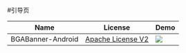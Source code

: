 #引导页

Name| License |Demo
---|---|---
BGABanner-Android|[Apache License V2](https://www.apache.org/licenses/LICENSE-2.0)|![](https://cloud.githubusercontent.com/assets/8949716/17557718/dc235ec4-5f4a-11e6-92b7-144a2a1a1e3f.gif)